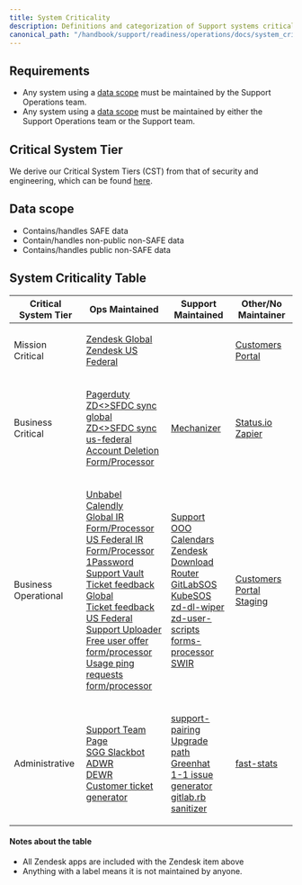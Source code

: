 ```yaml
---
title: System Criticality
description: Definitions and categorization of Support systems criticality
canonical_path: "/handbook/support/readiness/operations/docs/system_criticality"
---
```


## Requirements

- Any system using a
  <i class="fas fa-star fa-fw" style="color:rgb(255,0,0);"></i>
  [data scope](#data-scope) must be maintained by the Support Operations team.
- Any system using a
  <i class="fas fa-square fa-fw" style="color:rgb(204,204,0);"></i>
  [data scope](#data-scope) must be maintained by either the Support Operations
  team or the Support team.

## Critical System Tier

We derive our Critical System Tiers (CST) from that of security and engineering,
which can be found
[here](https://about.gitlab.com/handbook/security/security-assurance/security-risk/storm-program/critical-systems.html#determining-critical-system-tiers).

## Data scope

- <i class="fas fa-star fa-fw" style="color:rgb(255,0,0);"></i> Contains/handles
  SAFE data
- <i class="fas fa-square fa-fw" style="color:rgb(204,204,0);"></i>
  Contain/handles non-public non-SAFE data
- <i class="fas fa-circle fa-fw" style="color:rgb(0,255,0);"></i>
  Contains/handles public non-SAFE data

## System Criticality Table

<table>
  <thead>
    <tr>
      <th>Critical System Tier</th>
      <th>Ops Maintained</th>
      <th>Support Maintained</th>
      <th>Other/No Maintainer</th>
    </tr>
  </thead>
  <tbody>
    <tr>
      <td>Mission Critical</td>
      <td>
        <ul style='list-style: none; padding-left: 0px;'>
          <li>
            <i class="fas fa-star fa-fw" style="color:rgb(255,0,0);"></i>
            <a href='https://gitlab.zendesk.com' target='_blank'>Zendesk Global</a>
          </li>
          <li>
            <i class="fas fa-star fa-fw" style="color:rgb(255,0,0);"></i>
            <a href='https://gitlab-federal-support.zendesk.com' target='_blank'>Zendesk US Federal</a>
          </li>
        </ul>
      </td>
      <td>
      </td>
      <td>
        <ul style='list-style: none; padding-left: 0px;'>
          <li>
            <i class="fas fa-star fa-fw" style="color:rgb(255,0,0);"></i>
            <a href='https://customers.gitlab.com/' target='_blank'>Customers Portal</a>
          </li>
        </ul>
      </td>
    </tr>
    <tr>
      <td>Business Critical</td>
      <td>
        <ul style='list-style: none; padding-left: 0px;'>
          <li>
            <i class="fas fa-square fa-fw" style="color:rgb(204,204,0);"></i>
            <a href='https://gitlab.pagerduty.com/' target='_blank'>Pagerduty</a>
          </li>
          <li>
            <i class="fas fa-star fa-fw" style="color:rgb(255,0,0);"></i>
            <a href='https://gitlab.com/gitlab-com/support/support-ops/zendesk-global/zd-sfdc-sync-global' target='_blank'>ZD<>SFDC sync global</a>
          </li>
          <li>
            <i class="fas fa-star fa-fw" style="color:rgb(255,0,0);"></i>
            <a href='https://gitlab.com/gitlab-com/support/support-ops/zendesk-us-federal/zd-sfdc-sync-us-federal' target='_blank'>ZD<>SFDC sync us-federal</a>
          </li>
          <li>
            <i class="fas fa-square fa-fw" style="color:rgb(204,204,0);"></i>
            <a href='https://gitlab.com/gitlab-com/support/support-ops/forms/account-deletion' target='_blank'>Account Deletion Form/Processor</a>
          </li>
        </ul>
      </td>
      <td>
        <ul style='list-style: none; padding-left: 0px;'>
          <li>
            <i class="fas fa-star fa-fw" style="color:rgb(255,0,0);"></i>
            <a href='https://gitlab.com/gitlab-com/support/toolbox/mechanizer' target='_blank'>Mechanizer</a>
          </li>
        </ul>
      </td>
      <td>
        <ul style='list-style: none; padding-left: 0px;'>
          <li>
            <i class="fas fa-square fa-fw" style="color:rgb(204,204,0);"></i>
            <a href='https://status.io/' target='_blank'>Status.io</a>
          </li>
          <li>
            <i class="fas fa-square fa-fw" style="color:rgb(204,204,0);"></i>
            <a href='https://zapier.com/' target='_blank'>Zapier</a>
          </li>
        </ul>
      </td>
    </tr>
    <tr>
      <td>Business Operational</td>
      <td>
        <ul style='list-style: none; padding-left: 0px;'>
          <li>
            <i class="fas fa-star fa-fw" style="color:rgb(255,0,0);"></i>
            <a href='https://gitlab.unbabel.com/' target='_blank'>Unbabel</a>
          </li>
          <li>
            <i class="fas fa-square fa-fw" style="color:rgb(204,204,0);"></i>
            <a href='https://calendly.com/' target='_blank'>Calendly</a>
          </li>
          <li>
            <i class="fas fa-star fa-fw" style="color:rgb(255,0,0);"></i>
            <a href='https://gitlab.com/gitlab-com/support/support-ops/other-software/lnr-ir-processor' target='_blank'>Global IR Form/Processor</a>
          </li>
          <li>
            <i class="fas fa-star fa-fw" style="color:rgb(255,0,0);"></i>
            <a href='https://gitlab.com/gitlab-com/support/support-ops/other-software/lnr-ir-processor-us-federal' target='_blank'>US Federal IR Form/Processor</a>
          </li>
          <li>
            <i class="fas fa-square fa-fw" style="color:rgb(204,204,0);"></i>
            <a href='https://gitlab.1password.com/' target='_blank'>1Password Support Vault</a>
          </li>
          <li>
            <i class="fas fa-star fa-fw" style="color:rgb(255,0,0);"></i>
            <a href='https://zapier.com/' target='_blank'>Ticket feedback Global</a>
          </li>
          <li>
            <i class="fas fa-star fa-fw" style="color:rgb(255,0,0);"></i>
            <a href='https://gitlab.com/gitlab-com/support/support-ops/forms/us-federal-customer-feedback' target='_blank'>Ticket feedback US Federal</a>
          </li>
          <li>
            <i class="fas fa-star fa-fw" style="color:rgb(255,0,0);"></i>
            <a href='https://about.gitlab.com/handbook/support/workflows/large_files.html' target='_blank'>Support Uploader</a>
          </li>
          <li>
            <i class="fas fa-square fa-fw" style="color:rgb(204,204,0);"></i>
            <a href='https://gitlab.com/gitlab-com/support/support-ops/other-software/free-user-offer-processor' target='_blank'>Free user offer form/processor</a>
          </li>
          <li>
            <i class="fas fa-square fa-fw" style="color:rgb(204,204,0);"></i>
            <a href='https://gitlab.com/support/usage-ping-request' target='_blank'>Usage ping requests form/processor</a>
          </li>
        </ul>
      </td>
      <td>
        <ul style='list-style: none; padding-left: 0px;'>
          <li>
            <i class="fas fa-square fa-fw" style="color:rgb(204,204,0);"></i>
            <a href='https://gitlab.com/gitlab-com/support/toolbox/support-calendar' target='_blank'>Support OOO Calendars</a>
          </li>
          <li>
            <i class="fas fa-circle fa-fw" style="color:rgb(0,255,0);"></i>
            <a href='https://gitlab.com/gitlab-com/support/toolbox/zd-dl-router' target='_blank'>Zendesk Download Router</a>
          </li>
          <li>
            <i class="fas fa-circle fa-fw" style="color:rgb(0,255,0);"></i>
            <a href='https://gitlab.com/gitlab-com/support/toolbox/gitlabsos' target='_blank'>GitLabSOS</a>
          </li>
          <li>
            <i class="fas fa-circle fa-fw" style="color:rgb(0,255,0);"></i>
            <a href='https://gitlab.com/gitlab-com/support/toolbox/kubesos' target='_blank'>KubeSOS</a>
          </li>
          <li>
            <i class="fas fa-circle fa-fw" style="color:rgb(0,255,0);"></i>
            <a href='https://gitlab.com/gitlab-com/support/toolbox/zd-dl-wiper' target='_blank'>zd-dl-wiper</a>
          </li>
          <li>
            <i class="fas fa-circle fa-fw" style="color:rgb(0,255,0);"></i>
            <a href='https://gitlab.com/gitlab-com/support/toolbox/zd-user-scripts' target='_blank'>zd-user-scripts</a>
          </li>
          <li>
            <i class="fas fa-circle fa-fw" style="color:rgb(0,255,0);"></i>
            <a href='https://gitlab.com/gitlab-com/support/toolbox/forms_processor/' target='_blank'>forms-processor</a>
          </li>
          <li>
            <i class="fas fa-square fa-fw" style="color:rgb(204,204,0);"></i>
            <a href='https://gitlab.com/gitlab-com/support/readiness/support-week-in-review' target='_blank'>SWIR</a>
          </li>
        </ul>
      </td>
      <td>
        <ul style='list-style: none; padding-left: 0px;'>
          <li>
            <i class="fas fa-square fa-fw" style="color:rgb(204,204,0);"></i>
            <a href='https://customers.staging.gitlab.com/' target='_blank'>Customers Portal Staging</a>
          </li>
        </ul>
      </td>
    </tr>
    <tr>
      <td>Administrative</td>
      <td>
        <ul style='list-style: none; padding-left: 0px;'>
          <li>
            <i class="fas fa-square fa-fw" style="color:rgb(204,204,0);"></i>
            <a href='https://gitlab.com/gitlab-com/support/team' target='_blank'>Support Team Page</a>
          </li>
          <li>
            <i class="fas fa-circle fa-fw" style="color:rgb(0,255,0);"></i>
            <a href='https://gitlab.com/gitlab-com/support/support-ops/other-software/sgg-slackbot' target='_blank'>SGG Slackbot</a>
          </li>
          <li>
            <i class="fas fa-square fa-fw" style="color:rgb(204,204,0);"></i>
            <a href='https://gitlab.com/gitlab-com/support/toolbox/adwr' target='_blank'>ADWR</a>
          </li>
          <li>
            <i class="fas fa-square fa-fw" style="color:rgb(204,204,0);"></i>
            <a href='https://gitlab.com/gitlab-com/support/toolbox/dewr' target='_blank'>DEWR</a>
          </li>
          <li>
            <i class="fas fa-square fa-fw" style="color:rgb(204,204,0);"></i>
            <a href='https://gitlab.com/gitlab-com/support/support-ops/forms/customer-ticket-generator' target='_blank'>Customer ticket generator</a>
          </li>
        </ul>
      </td>
      <td>
        <ul style='list-style: none; padding-left: 0px;'>
          <li>
            <i class="fas fa-circle fa-fw" style="color:rgb(0,255,0);"></i>
            <a href='https://gitlab.com/gitlab-com/support/support-pairing' target='_blank'>support-pairing</a>
          </li>
          <li>
            <i class="fas fa-circle fa-fw" style="color:rgb(0,255,0);"></i>
            <a href='https://gitlab.com/gitlab-com/support/toolbox/upgrade-path' target='_blank'>Upgrade path</a>
          </li>
          <li>
            <i class="fas fa-circle fa-fw" style="color:rgb(0,255,0);"></i>
            <a href='https://gitlab.com/gitlab-com/support/toolbox/greenhat' target='_blank'>Greenhat</a>
          </li>
          <li>
            <i class="fas fa-square fa-fw" style="color:rgb(204,204,0);"></i>
            <a href='https://gitlab.com/gitlab-com/support/toolbox/1-1-issue-generator' target='_blank'>1-1 issue generator</a>
          </li>
          <li>
            <i class="fas fa-circle fa-fw" style="color:rgb(0,255,0);"></i>
            <a href='https://gitlab.com/gitlab-com/support/toolbox/gitlabrb_sanitizer' target='_blank'>gitlab.rb sanitizer</a>
          </li>
        </ul>
      </td>
      <td>
        <ul style='list-style: none; padding-left: 0px;'>
          <li>
            <i class="fas fa-circle fa-fw" style="color:rgb(0,255,0);"></i>
            <a href='https://gitlab.com/gitlab-com/support/toolbox/fast-stats' target='_blank'>fast-stats</a>
          </li>
        </ul>
      </td>
    </tr>
  </tbody>
</table>


#### Notes about the table

- All Zendesk apps are included with the Zendesk item above
- Anything with a
  <i class="fas fa-exclamation-circle fa-fw" style="color:rgb(128,128,128);"></i>
  label means it is not maintained by anyone.
